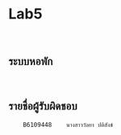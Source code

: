 # Lab5
<br/>

## ระบบหอพัก

<br/>

## รายชื่อผู้รับผิดชอบ
```
    B6109448    นางสาววัลยา ปติสังข์
```